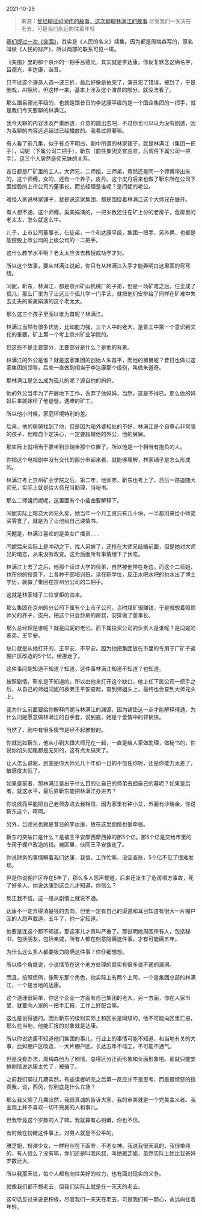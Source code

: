 2021-10-29

> 来源：[曾经聊过祁同伟的故事，这次聊聊林满江的故事](http://mp.weixin.qq.com/s?__biz=MzU0MjYwNDU2Mw==&mid=2247502044&idx=2&sn=f0265e8a0fcde4784d52985028371cf7&chksm=fb1aa4a0cc6d2db696f6cc58e1f528c1f32e50a133995fd5ab7e6cd80f41255345d720f2cc34&scene=27#wechat_redirect)
> 尽管我们一天天在老去，可是我们永远向往着年轻

[我们提过一次《突围》](http://mp.weixin.qq.com/s?__biz=MzU0MjYwNDU2Mw==&mid=2247501949&idx=2&sn=3a8fc6c7c97022eb2c49835033d052d1&chksm=fb1aa401cc6d2d17baa1e545e2e1768545c7fb3b192c014174c945c1d8f2b38cf4e149cc65fb&scene=21#wechat_redirect)，其实是《人民的名义》续集。因为都是周梅森写的，原名叫做《人民的财产》，所以两部的联系可见一斑。  

  

《突围》里的那个京州的一把手吕德光，其实就是李达康。你反复默念这俩名字，吕德光，李达康，谐音。

  

只不过这个演员人选一波三折，最后好像是拍完了，演员犯了错误，被封了，于是删戏，AI换脸。但这样一来，基本上涉及这个演员的部分，就没法看了。

  

那么跟吕德光平级的，也就是跟昔日的李达康平级的是一个国企集团的一把手，就是我们今天要聊的林满江。

  

我今天聊的内容涉及严重剧透，介意的跳出去吧，不过你也可以认为没有剧透，因为我聊的内容远远超过已经播放的。我看过原著嘛。  

  

有人看了前几集，似乎有点不明白，剧中所谓的林家铺子，就是林满江（集团一把手），闫妮（下属公司二把手），靳东（前任集团文宣总监，后调任下属公司一把手）。这三个人居然是师兄妹的关系。  

  

昔日都是厂矿里的工人，大师兄，二师姐，三师弟，竟然还是同一个师傅带出来的，这个师傅，女的，还有一个养子，皮丹。这个皮丹后来也做了靳东所在公司下面控股的上市公司的董事长，而总经理是谁呢？是闫妮的老公。

  

难怪人家说林家铺子，就是说这家集团，都是围绕着林满江这个大师兄在展开。  

  

有人想不通，这个师傅，奚美娟演的，一把岁数还住在矿上分的老房子，危房里的老太太，怎么就这么牛。

  

儿子，上市公司董事长，仨徒弟，一个和达康平级，集团一把手，另外俩，也都是能控股上市公司的上级公司的一二把手。  

  

这什么教学水平啊？老太太应该去教授成功学才对。

  

所以这个故事，要从林满江说起，你只有从林满江入手才能弄明白这里面的弯弯绕。  

  

闫妮，靳东，林满江，都是京州矿山机械厂的子弟，但是一场矿难之后，仨全成了孤儿。那么厂里为了让这三个孤儿学一门手艺，就把他们安排给了同样在矿难中失去丈夫的奚美娟演的这个老太太。

  

那么这三个孩子里面以谁为首呢？林满江。  

  

林满江当然有很多优势，比如能力强，三个人中的老大，是青工中第一个意识到文化的重要，矿上第一个考上京州矿业学院的。

  

但这些不是主要部分，主要部分是什么？是他的背景。

  

林满江的外公是谁？就是这家集团的创始人朱昌平，而他的舅舅呢？昔日也做过这家集团的领导，后来一直做到相当于李达康那个级别，叫做朱道奇。

  

那林满江是怎么成为孤儿的呢？源自他的妈妈。

  

他的外公当年为了开展地下工作，丢弃了他妈妈，当然，这是不得已。那么他的妈妈后来就嫁给了他爸爸，遇难的矿工。  

  

所以他小时候，家庭环境特别的差。  

  

后来，他的舅舅找到了他，但是因为和外婆相处的不好，林满江是个自尊心非常强的孩子，他暗自下定决心，一定要超越他的外公，他的舅舅。

  

那实际上就相当于要坐到沙瑞金那个位置了。所以他是一个相当有抱负的人。

  

你把这个电视剧中没有交代的部分串起来看，就能够理解，林家铺子是怎么形成的。  

  

林满江考上京州矿业学院之后，第二年，他师弟，靳东也考上了，日后一路追随大师兄，实际上就是给大师兄当助理，当秘书。

  

那么二师姐闫妮呢，这里面有个小插曲要解释下。  

  

闫妮实际上暗恋大师兄久矣，她当年一个月工资只有几十块，一半都用来给小师弟买零食了，就是为了让他给自己递情书。

  

问题是，林满江喜欢的是美女广播员......

  

闫妮后来实际上是冲动之下，找人另嫁了，还抢在大师兄结婚前面，但是她对大师兄的暗恋，从来没有改变。这为后面所有事情埋下了伏笔。

  

林满江上去了之后，他那个读过大学的师弟，自然被他带在身边。而这个二师姐，也在他的授意下，上各种干部培训班，读在职学位，反正水吧水吧的也水出了博士学历，就做了集团在京州分公司的二把手。  

  

这就是林家铺子三位掌柜的由来。  

  

那么集团在京州的分公司下属有个上市子公司，当时煤矿很赚钱，于是就想着照顾师父的养子，皮丹，把这个只会炒房的房叔，安排做了董事长。  

  

那么总经理是谁呢？就是闫妮的老公。而下属投资公司的负责人是谁呢？是闫妮的表弟，王平安。

  

缺口就是从他打开的，王平安，不平安。因为他把集团放在市里的专用于厂矿子弟棚户区改造的5个亿，给挪走了。  

  

这件事闫妮知道不知道？知道。这件事林满江知道不知道？也知道。

  

按照剧情，靳东是不知道的，所以由他来打开这个缺口，他上任下属公司一把手之后，从自己的师姐闫妮的表弟王平安查起，查到师姐头上，最终也会查到大师兄头上。

  

我为什么前面要给你解释闫妮与林满江的渊源，因为铺垫这一点才能解释得通，为什么闫妮愿意做林满江的白手套，说到底，她是个爱情中的背锅侠。  

  

当然了，剧中有很多情节是经不起推敲的。  

  

你就比如靳东，他从小到大跟大师兄在一起，一直是给人家做助理，做秘书的，你说你彻头彻尾都是无知的，这有点太搞笑了。

  

让人怎么说呢，到底是你大师兄几十年如一日的不信任你呢，还是你能力太差了，敏感度太低了。

  

如果是前者，那林满江是出于什么目的让自己的师弟去掘自己的墓呢？如果是后者，就这水平，最后靠靳东能把林满江办进去？

  

你说侯亮平能把自己老师办进去我相信，因为家里有钟小艾，外面有沙瑞金。你说靳东这个，呵呵。

  

另外，吕德光也就是昔日的李达康，放在这里剧情也很牵强。

  

靳东的突破口是什么？是被王平安摩西摩西掉的那5个亿。那5个亿是交给市里的专用于棚户改造的钱。被区里，伙同王平安拨走了。  

  

你说财务的事情瞒着我们达康，我信，工作忙嘛，没空查账，5个亿不见了很难发现。

  

但是你说棚户区存在5年了，那么多人怨声载道，后来还发生了危房塌方事故，死了好多人。你说达康到这会儿才知道，你信么？  

  

反正我不信。这一段从剧情上就说不通。

  

达康不一定弄得清楚钱的去向，但他一定有自己的渠道和耳目知道有很大一片棚户区的人怨声载道，五年了，他一定知道。

  

他要是连这个都不知道，那这事儿才真叫严重了。那说明他周围所有人，包括秘书，包括朋友，包括亲戚，所有人都在刻意隐瞒这件事，才有可能瞒五年。  

  

为什么这么多人都要极力隐瞒这件事？你仔细想想。  

  

所以换个角度说，小说情节在这个地方处理的其实有很多说不通的漏洞。

  

而且，按照惯例，像靳东那个角色，他实际上有两个上司，一个是集团总部的林满江，一个是当地的达康。  

  

这个道理很简单，你这个企业一方面有自己集团的老大，另一方面，你在人家市里，就要向人家的一把手汇报，工作上好配合嘛。

  

这也是说得通的。因为靳东的级别实际上和区长是同级的，他不可能向区里汇报，那么在当地，他能汇报的对象就是达康。

  

所以你说达康不知道他们集团的事儿，行业上的事情可能不知道，和当地有关的大事，比如棚户区改造，一大片棚户区，长达五年不动工，不可能不通气。  

  

但是没有办法，周梅森他为了剧情，总得区分正面形象和负面形象吧。那就只能安排剧情说达康太忙了，被骗了。  

  

之前我们聊过几期实然，有些读者听完之后第一反应并不是思考，而是很愤怒的指责我，说，西风，你到底是什么立场？  

  

那么我又聊了几期应然，我很真诚的告诉大家，我的审美就是一个完美主义者。我主观上并不喜欢一切不完美的人和事儿。

  

但我毕竟这个岁数的人了嘛，我就算有心扮嫩，你也不信。  

  

有时候在扮嫩这件事上，对男人就是不公平的。

  

雅芝姐，扮演少女，一群粉丝在下面夸，不老女神。我说我很天真的，我很单纯的，有人信么？没有嘛，你们还是叫我风叔，叫她雅芝姐，虽然实际上她比我爸妈岁数还大。  

  

所以我那天说，每个人都有向往美好的权力，也有面对现实的义务。  

  

就像我们都不想老去，但我们实际上就是在一天天的老去。

  

这句话反过来说更积极，尽管我们一天天在老去，可是我们有一颗心，永远向往着年轻。

